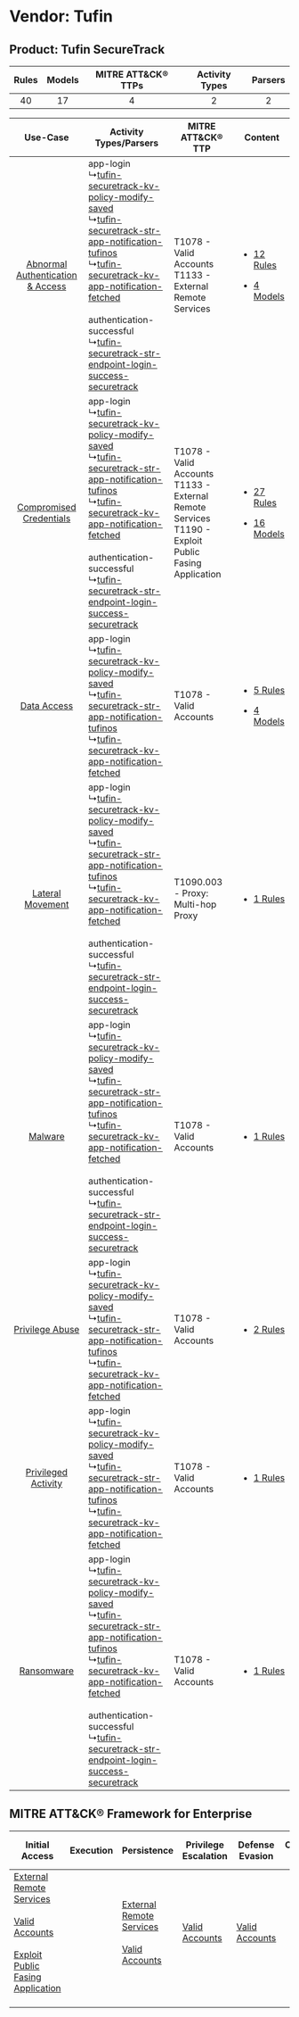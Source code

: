 Vendor: Tufin
=============
Product: Tufin SecureTrack
--------------------------
| Rules | Models | MITRE ATT&CK® TTPs | Activity Types | Parsers |
|:-----:|:------:|:------------------:|:--------------:|:-------:|
|  40   |   17   |         4          |       2        |    2    |

|    Use-Case    | Activity Types/Parsers    | MITRE ATT&CK® TTP    | Content    |
|:----:| ---- | ---- | ---- |
| [Abnormal Authentication & Access](../../../UseCases/uc_abnormal_authentication_&_access.md) |  app-login<br> ↳[tufin-securetrack-kv-policy-modify-saved](Ps/pC_tufinsecuretrackkvpolicymodifysaved.md)<br> ↳[tufin-securetrack-str-app-notification-tufinos](Ps/pC_tufinsecuretrackstrappnotificationtufinos.md)<br> ↳[tufin-securetrack-kv-app-notification-fetched](Ps/pC_tufinsecuretrackkvappnotificationfetched.md)<br><br> authentication-successful<br> ↳[tufin-securetrack-str-endpoint-login-success-securetrack](Ps/pC_tufinsecuretrackstrendpointloginsuccesssecuretrack.md)<br> | T1078 - Valid Accounts<br>T1133 - External Remote Services<br>    | [<ul><li>12 Rules</li></ul><ul><li>4 Models</li></ul>](RM/r_m_tufin_tufin_securetrack_Abnormal_Authentication_&_Access.md) |
|          [Compromised Credentials](../../../UseCases/uc_compromised_credentials.md)          |  app-login<br> ↳[tufin-securetrack-kv-policy-modify-saved](Ps/pC_tufinsecuretrackkvpolicymodifysaved.md)<br> ↳[tufin-securetrack-str-app-notification-tufinos](Ps/pC_tufinsecuretrackstrappnotificationtufinos.md)<br> ↳[tufin-securetrack-kv-app-notification-fetched](Ps/pC_tufinsecuretrackkvappnotificationfetched.md)<br><br> authentication-successful<br> ↳[tufin-securetrack-str-endpoint-login-success-securetrack](Ps/pC_tufinsecuretrackstrendpointloginsuccesssecuretrack.md)<br> | T1078 - Valid Accounts<br>T1133 - External Remote Services<br>T1190 - Exploit Public Fasing Application<br> | [<ul><li>27 Rules</li></ul><ul><li>16 Models</li></ul>](RM/r_m_tufin_tufin_securetrack_Compromised_Credentials.md)         |
|    [Data Access](../../../UseCases/uc_data_access.md)    |  app-login<br> ↳[tufin-securetrack-kv-policy-modify-saved](Ps/pC_tufinsecuretrackkvpolicymodifysaved.md)<br> ↳[tufin-securetrack-str-app-notification-tufinos](Ps/pC_tufinsecuretrackstrappnotificationtufinos.md)<br> ↳[tufin-securetrack-kv-app-notification-fetched](Ps/pC_tufinsecuretrackkvappnotificationfetched.md)<br>    | T1078 - Valid Accounts<br>    | [<ul><li>5 Rules</li></ul><ul><li>4 Models</li></ul>](RM/r_m_tufin_tufin_securetrack_Data_Access.md)    |
|    [Lateral Movement](../../../UseCases/uc_lateral_movement.md)    |  app-login<br> ↳[tufin-securetrack-kv-policy-modify-saved](Ps/pC_tufinsecuretrackkvpolicymodifysaved.md)<br> ↳[tufin-securetrack-str-app-notification-tufinos](Ps/pC_tufinsecuretrackstrappnotificationtufinos.md)<br> ↳[tufin-securetrack-kv-app-notification-fetched](Ps/pC_tufinsecuretrackkvappnotificationfetched.md)<br><br> authentication-successful<br> ↳[tufin-securetrack-str-endpoint-login-success-securetrack](Ps/pC_tufinsecuretrackstrendpointloginsuccesssecuretrack.md)<br> | T1090.003 - Proxy: Multi-hop Proxy<br>    | [<ul><li>1 Rules</li></ul>](RM/r_m_tufin_tufin_securetrack_Lateral_Movement.md)    |
|    [Malware](../../../UseCases/uc_malware.md)    |  app-login<br> ↳[tufin-securetrack-kv-policy-modify-saved](Ps/pC_tufinsecuretrackkvpolicymodifysaved.md)<br> ↳[tufin-securetrack-str-app-notification-tufinos](Ps/pC_tufinsecuretrackstrappnotificationtufinos.md)<br> ↳[tufin-securetrack-kv-app-notification-fetched](Ps/pC_tufinsecuretrackkvappnotificationfetched.md)<br><br> authentication-successful<br> ↳[tufin-securetrack-str-endpoint-login-success-securetrack](Ps/pC_tufinsecuretrackstrendpointloginsuccesssecuretrack.md)<br> | T1078 - Valid Accounts<br>    | [<ul><li>1 Rules</li></ul>](RM/r_m_tufin_tufin_securetrack_Malware.md)    |
|    [Privilege Abuse](../../../UseCases/uc_privilege_abuse.md)    |  app-login<br> ↳[tufin-securetrack-kv-policy-modify-saved](Ps/pC_tufinsecuretrackkvpolicymodifysaved.md)<br> ↳[tufin-securetrack-str-app-notification-tufinos](Ps/pC_tufinsecuretrackstrappnotificationtufinos.md)<br> ↳[tufin-securetrack-kv-app-notification-fetched](Ps/pC_tufinsecuretrackkvappnotificationfetched.md)<br>    | T1078 - Valid Accounts<br>    | [<ul><li>2 Rules</li></ul>](RM/r_m_tufin_tufin_securetrack_Privilege_Abuse.md)    |
|    [Privileged Activity](../../../UseCases/uc_privileged_activity.md)    |  app-login<br> ↳[tufin-securetrack-kv-policy-modify-saved](Ps/pC_tufinsecuretrackkvpolicymodifysaved.md)<br> ↳[tufin-securetrack-str-app-notification-tufinos](Ps/pC_tufinsecuretrackstrappnotificationtufinos.md)<br> ↳[tufin-securetrack-kv-app-notification-fetched](Ps/pC_tufinsecuretrackkvappnotificationfetched.md)<br>    | T1078 - Valid Accounts<br>    | [<ul><li>1 Rules</li></ul>](RM/r_m_tufin_tufin_securetrack_Privileged_Activity.md)    |
|    [Ransomware](../../../UseCases/uc_ransomware.md)    |  app-login<br> ↳[tufin-securetrack-kv-policy-modify-saved](Ps/pC_tufinsecuretrackkvpolicymodifysaved.md)<br> ↳[tufin-securetrack-str-app-notification-tufinos](Ps/pC_tufinsecuretrackstrappnotificationtufinos.md)<br> ↳[tufin-securetrack-kv-app-notification-fetched](Ps/pC_tufinsecuretrackkvappnotificationfetched.md)<br><br> authentication-successful<br> ↳[tufin-securetrack-str-endpoint-login-success-securetrack](Ps/pC_tufinsecuretrackstrendpointloginsuccesssecuretrack.md)<br> | T1078 - Valid Accounts<br>    | [<ul><li>1 Rules</li></ul>](RM/r_m_tufin_tufin_securetrack_Ransomware.md)    |

MITRE ATT&CK® Framework for Enterprise
--------------------------------------
| Initial Access                                                                                                                                                                                                                         | Execution | Persistence                                                                                                                                      | Privilege Escalation                                                | Defense Evasion                                                     | Credential Access | Discovery | Lateral Movement | Collection | Command and Control                                                                                                                       | Exfiltration | Impact |
| -------------------------------------------------------------------------------------------------------------------------------------------------------------------------------------------------------------------------------------- | --------- | ------------------------------------------------------------------------------------------------------------------------------------------------ | ------------------------------------------------------------------- | ------------------------------------------------------------------- | ----------------- | --------- | ---------------- | ---------- | ----------------------------------------------------------------------------------------------------------------------------------------- | ------------ | ------ |
| [External Remote Services](https://attack.mitre.org/techniques/T1133)<br><br>[Valid Accounts](https://attack.mitre.org/techniques/T1078)<br><br>[Exploit Public Fasing Application](https://attack.mitre.org/techniques/T1190)<br><br> |           | [External Remote Services](https://attack.mitre.org/techniques/T1133)<br><br>[Valid Accounts](https://attack.mitre.org/techniques/T1078)<br><br> | [Valid Accounts](https://attack.mitre.org/techniques/T1078)<br><br> | [Valid Accounts](https://attack.mitre.org/techniques/T1078)<br><br> |                   |           |                  |            | [Proxy: Multi-hop Proxy](https://attack.mitre.org/techniques/T1090/003)<br><br>[Proxy](https://attack.mitre.org/techniques/T1090)<br><br> |              |        |